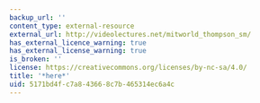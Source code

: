 ```yaml
---
backup_url: ''
content_type: external-resource
external_url: http://videolectures.net/mitworld_thompson_sm/
has_external_licence_warning: true
has_external_license_warning: true
is_broken: ''
license: https://creativecommons.org/licenses/by-nc-sa/4.0/
title: '*here*'
uid: 5171bd4f-c7a8-4366-8c7b-465314ec6a4c
---
```

